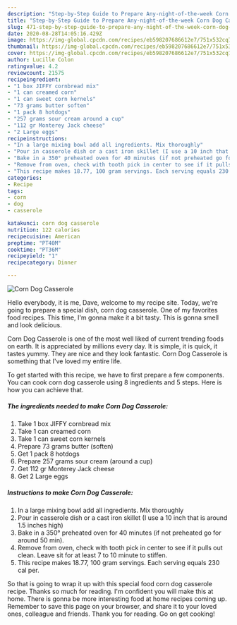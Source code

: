 ```yaml
---
description: "Step-by-Step Guide to Prepare Any-night-of-the-week Corn Dog Casserole"
title: "Step-by-Step Guide to Prepare Any-night-of-the-week Corn Dog Casserole"
slug: 471-step-by-step-guide-to-prepare-any-night-of-the-week-corn-dog-casserole
date: 2020-08-28T14:05:16.429Z
image: https://img-global.cpcdn.com/recipes/eb598207686612e7/751x532cq70/corn-dog-casserole-recipe-main-photo.jpg
thumbnail: https://img-global.cpcdn.com/recipes/eb598207686612e7/751x532cq70/corn-dog-casserole-recipe-main-photo.jpg
cover: https://img-global.cpcdn.com/recipes/eb598207686612e7/751x532cq70/corn-dog-casserole-recipe-main-photo.jpg
author: Lucille Colon
ratingvalue: 4.2
reviewcount: 21575
recipeingredient:
- "1 box JIFFY cornbread mix"
- "1 can creamed corn"
- "1 can sweet corn kernels"
- "73 grams butter soften"
- "1 pack 8 hotdogs"
- "257 grams sour cream around a cup"
- "112 gr Monterey Jack cheese"
- "2 Large eggs"
recipeinstructions:
- "In a large mixing bowl add all ingredients. Mix thoroughly"
- "Pour in casserole dish or a cast iron skillet (I use a 10 inch that is around 1.5 inches high)"
- "Bake in a 350° preheated oven for 40 minutes (if not preheated go for around 50 min)."
- "Remove from oven, check with tooth pick in center to see if it pulls out clean. Leave sit for at least 7 to 10 minute to stiffen."
- "This recipe makes 18.77, 100 gram servings. Each serving equals 230 cal per."
categories:
- Recipe
tags:
- corn
- dog
- casserole

katakunci: corn dog casserole 
nutrition: 122 calories
recipecuisine: American
preptime: "PT40M"
cooktime: "PT36M"
recipeyield: "1"
recipecategory: Dinner

---
```



![Corn Dog Casserole](https://img-global.cpcdn.com/recipes/eb598207686612e7/751x532cq70/corn-dog-casserole-recipe-main-photo.jpg)

Hello everybody, it is me, Dave, welcome to my recipe site. Today, we're going to prepare a special dish, corn dog casserole. One of my favorites food recipes. This time, I'm gonna make it a bit tasty. This is gonna smell and look delicious.

Corn Dog Casserole is one of the most well liked of current trending foods on earth. It is appreciated by millions every day. It is simple, it is quick, it tastes yummy. They are nice and they look fantastic. Corn Dog Casserole is something that I've loved my entire life.




To get started with this recipe, we have to first prepare a few components. You can cook corn dog casserole using 8 ingredients and 5 steps. Here is how you can achieve that.

<!--inarticleads1-->

##### The ingredients needed to make Corn Dog Casserole:

1. Take 1 box JIFFY cornbread mix
1. Take 1 can creamed corn
1. Take 1 can sweet corn kernels
1. Prepare 73 grams butter (soften)
1. Get 1 pack 8 hotdogs
1. Prepare 257 grams sour cream (around a cup)
1. Get 112 gr Monterey Jack cheese
1. Get 2 Large eggs




<!--inarticleads2-->

##### Instructions to make Corn Dog Casserole:

1. In a large mixing bowl add all ingredients. Mix thoroughly
1. Pour in casserole dish or a cast iron skillet (I use a 10 inch that is around 1.5 inches high)
1. Bake in a 350° preheated oven for 40 minutes (if not preheated go for around 50 min).
1. Remove from oven, check with tooth pick in center to see if it pulls out clean. Leave sit for at least 7 to 10 minute to stiffen.
1. This recipe makes 18.77, 100 gram servings. Each serving equals 230 cal per.




So that is going to wrap it up with this special food corn dog casserole recipe. Thanks so much for reading. I'm confident you will make this at home. There is gonna be more interesting food at home recipes coming up. Remember to save this page on your browser, and share it to your loved ones, colleague and friends. Thank you for reading. Go on get cooking!
